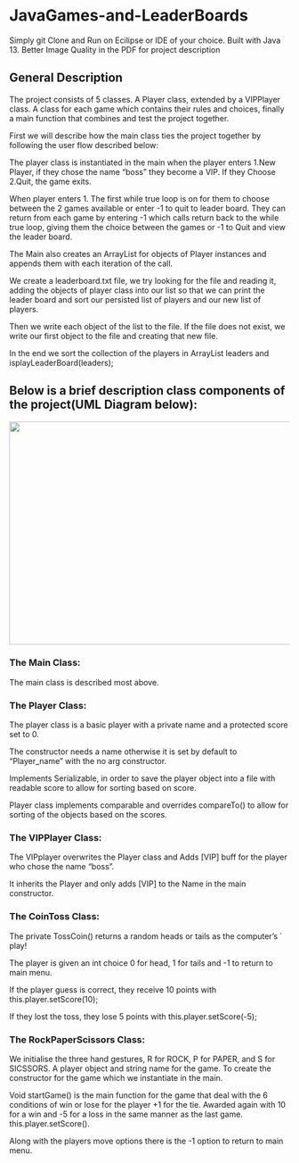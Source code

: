 # JavaGames-and-LeaderBoards

Simply git Clone and Run on Ecilipse or IDE of your choice. Built with Java 13. Better Image Quality in the PDF for project description

## General Description
The project consists of 5 classes. A Player class, extended by a VIPPlayer class. A class for each game which contains their rules and choices, finally a main function that combines and test the project together.

First we will describe how the main class ties the project together by following the user flow described below:

The player class is instantiated in the main when the player enters 1.New Player, if they chose the name “boss” they become a VIP.
If they Choose 2.Quit, the game exits.

When player enters 1. The first while true loop is on for them to choose between the 2 games available or enter -1 to quit to leader board. They can return from each game by entering -1 which calls return back to the while true loop, giving them the choice between the games or -1 to Quit and view the leader board.

The Main also creates an ArrayList for objects of Player instances and appends them with each iteration of the call.

We create a leaderboard.txt file, we try looking for the file and reading it, adding the objects of player class into our list so that we can print the leader board and sort our persisted list of players and our new list of players.

Then we write each object of the list to the file. If the file does not exist, we write our first object to the file and creating that new file.

In the end we sort the collection of the players in ArrayList leaders and isplayLeaderBoard(leaders);

## Below is a brief description class components of the project(UML Diagram below):

<img src="https://user-images.githubusercontent.com/72608789/131517688-c6cf790c-9ed4-41ee-8634-fef035f140c3.png" width="670" height="400">

### The Main Class:
The main class is described most above.

### The Player Class:

The player class is a basic player with a private name and a protected score set to 0.

The constructor needs a name otherwise it is set by default to “Player_name” with the no arg constructor.

Implements Serializable, in order to save the player object into a file with readable score to allow for sorting based on score.

Player class implements comparable and overrides compareTo() to allow for sorting of the objects based on the scores.

### The VIPPlayer Class:

The VIPplayer overwrites the Player class and Adds [VIP] buff for the player who chose the name “boss”.

It inherits the Player and only adds [VIP] to the Name in the main constructor.

### The CoinToss Class:

The private TossCoin() returns a random heads or tails as the computer’s ` play!

The player is given an int choice 0 for head, 1 for tails and -1 to return to main menu.

If the player guess is correct, they receive 10 points with this.player.setScore(10);

If they lost the toss, they lose 5 points with this.player.setScore(-5);

### The RockPaperScissors Class:

We initialise the three hand gestures, R for ROCK, P for PAPER, and S for SICSSORS. A player object and string name for the game. To create the constructor for the game which we instantiate in the main.

Void startGame() is the main function for the game that deal with the 6 conditions of win or lose for the player +1 for the tie. Awarded again with 10 for a win and -5 for a loss in the same manner as the last game. this.player.setScore().

Along with the players move options there is the -1 option to return to main menu.
